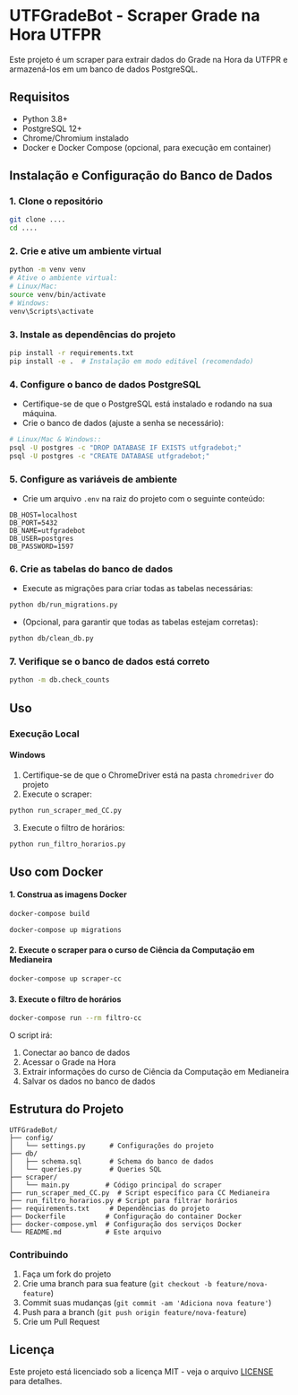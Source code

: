# UTFGradeBot - Scraper Grade na Hora UTFPR

Este projeto é um scraper para extrair dados do Grade na Hora da UTFPR e armazená-los em um banco de dados PostgreSQL.

## Requisitos

- Python 3.8+
- PostgreSQL 12+
- Chrome/Chromium instalado
- Docker e Docker Compose (opcional, para execução em container)

## Instalação e Configuração do Banco de Dados

### 1. Clone o repositório
```bash
git clone ....
cd ....
```

### 2. Crie e ative um ambiente virtual
```bash
python -m venv venv
# Ative o ambiente virtual:
# Linux/Mac:
source venv/bin/activate
# Windows:
venv\Scripts\activate
```

### 3. Instale as dependências do projeto
```bash
pip install -r requirements.txt
pip install -e .  # Instalação em modo editável (recomendado)
```

### 4. Configure o banco de dados PostgreSQL
- Certifique-se de que o PostgreSQL está instalado e rodando na sua máquina.
- Crie o banco de dados (ajuste a senha se necessário):
```bash
# Linux/Mac & Windows::
psql -U postgres -c "DROP DATABASE IF EXISTS utfgradebot;"
psql -U postgres -c "CREATE DATABASE utfgradebot;"
```

### 5. Configure as variáveis de ambiente
- Crie um arquivo `.env` na raiz do projeto com o seguinte conteúdo:
```
DB_HOST=localhost
DB_PORT=5432
DB_NAME=utfgradebot
DB_USER=postgres
DB_PASSWORD=1597
```

### 6. Crie as tabelas do banco de dados
- Execute as migrações para criar todas as tabelas necessárias:
```bash
python db/run_migrations.py
```
- (Opcional, para garantir que todas as tabelas estejam corretas):
```bash
python db/clean_db.py
```

### 7. Verifique se o banco de dados está correto
```bash
python -m db.check_counts
```

## Uso

### Execução Local

#### Windows
1. Certifique-se de que o ChromeDriver está na pasta `chromedriver` do projeto
2. Execute o scraper:
```bash
python run_scraper_med_CC.py
```
3. Execute o filtro de horários:
```bash
python run_filtro_horarios.py
```

## Uso com Docker

#### 1. Construa as imagens Docker
```bash
docker-compose build

docker-compose up migrations
```

#### 2. Execute o scraper para o curso de Ciência da Computação em Medianeira
```bash
docker-compose up scraper-cc
```

#### 3. Execute o filtro de horários
```bash
docker-compose run --rm filtro-cc
```

O script irá:
1. Conectar ao banco de dados
2. Acessar o Grade na Hora
3. Extrair informações do curso de Ciência da Computação em Medianeira
4. Salvar os dados no banco de dados

## Estrutura do Projeto

```
UTFGradeBot/
├── config/
│   └── settings.py      # Configurações do projeto
├── db/
│   ├── schema.sql       # Schema do banco de dados
│   └── queries.py       # Queries SQL
├── scraper/
│   └── main.py         # Código principal do scraper
├── run_scraper_med_CC.py  # Script específico para CC Medianeira
├── run_filtro_horarios.py # Script para filtrar horários
├── requirements.txt     # Dependências do projeto
├── Dockerfile          # Configuração do container Docker
├── docker-compose.yml  # Configuração dos serviços Docker
└── README.md           # Este arquivo
```

### Contribuindo

1. Faça um fork do projeto
2. Crie uma branch para sua feature (`git checkout -b feature/nova-feature`)
3. Commit suas mudanças (`git commit -am 'Adiciona nova feature'`)
4. Push para a branch (`git push origin feature/nova-feature`)
5. Crie um Pull Request

## Licença

Este projeto está licenciado sob a licença MIT - veja o arquivo [LICENSE](LICENSE) para detalhes.
